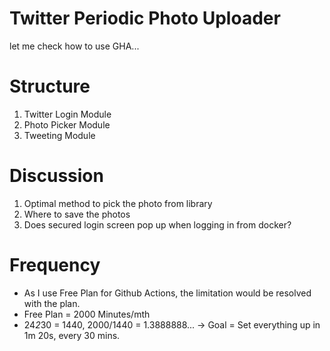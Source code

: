 # Twitter Periodic Photo Uploader
let me check how to use GHA...

# Structure
1. Twitter Login Module
2. Photo Picker Module
3. Tweeting Module

# Discussion
1. Optimal method to pick the photo from library
2. Where to save the photos
3. Does secured login screen pop up when logging in from docker?

# Frequency
- As I use Free Plan for Github Actions, the limitation would be resolved with the plan.
- Free Plan = 2000 Minutes/mth
- 24*2*30 = 1440, 2000/1440 = 1.3888888... -> Goal = Set everything up in 1m 20s, every 30 mins.
